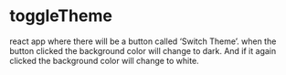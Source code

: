 # toggleTheme
react app where there will be a button called ‘Switch Theme’. when the button clicked the background color will change to dark. And if it again clicked the background color will change to white. 
